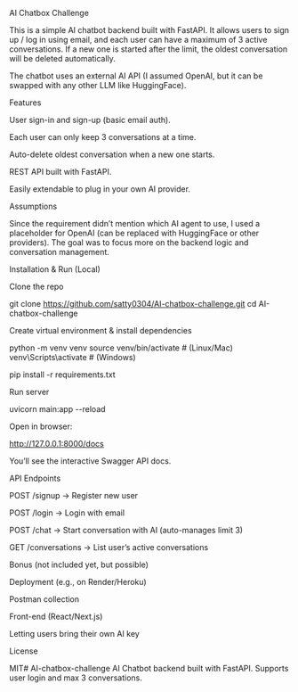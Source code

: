 AI Chatbox Challenge

This is a simple AI chatbot backend built with FastAPI.
It allows users to sign up / log in using email, and each user can have a maximum of 3 active conversations.
If a new one is started after the limit, the oldest conversation will be deleted automatically.

The chatbot uses an external AI API (I assumed OpenAI, but it can be swapped with any other LLM like HuggingFace).

Features

User sign-in and sign-up (basic email auth).

Each user can only keep 3 conversations at a time.

Auto-delete oldest conversation when a new one starts.

REST API built with FastAPI.

Easily extendable to plug in your own AI provider.

Assumptions

Since the requirement didn’t mention which AI agent to use,
I used a placeholder for OpenAI (can be replaced with HuggingFace or other providers).
The goal was to focus more on the backend logic and conversation management.

Installation & Run (Local)

Clone the repo

git clone https://github.com/satty0304/AI-chatbox-challenge.git
cd AI-chatbox-challenge


Create virtual environment & install dependencies

python -m venv venv
source venv/bin/activate   # (Linux/Mac)
venv\Scripts\activate      # (Windows)

pip install -r requirements.txt


Run server

uvicorn main:app --reload


Open in browser:

http://127.0.0.1:8000/docs


You’ll see the interactive Swagger API docs.

API Endpoints

POST /signup → Register new user

POST /login → Login with email

POST /chat → Start conversation with AI (auto-manages limit 3)

GET /conversations → List user’s active conversations

Bonus (not included yet, but possible)

Deployment (e.g., on Render/Heroku)

Postman collection

Front-end (React/Next.js)

Letting users bring their own AI key

License

MIT# AI-chatbox-challenge
AI Chatbot backend built with FastAPI. Supports user login and max 3 conversations.
